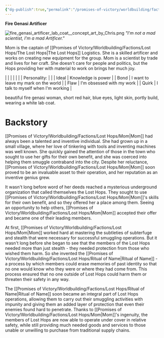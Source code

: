 ```yaml
---
{"dg-publish":true,"permalink":"/promises-of-victory/worldbuilding/factions/lost-hops/mom/","title":"Mom","noteIcon":"NPC","created":"2023-01-25T02:26:54.078+01:00","updated":"2023-03-29T21:30:51.336+02:00"}
---
```


**Fire Genasi Artificer**

![fire_genasi_artificer_lab_coat__concept_art_by_Chris.png](/img/user/resources/Pictures/fire_genasi_artificer_lab_coat__concept_art_by_Chris.png)
_"I'm not a mad scientist, I'm a mad Artificer."_

Mom is the captain of [[Promises of Victory/Worldbuilding/Factions/Lost Hops/The Lost Hops\|The Lost Hops]] Logistics. She is a skilled artificer and works on creating new equipment for the group. Mom is a scientist by trade and lives for her craft. She doesn't care for people and politics, but the Hops providing her with material to work on brings her much joy.

|              |                                      |
|  |  |
| Personality: |                                      |
| Ideal        | Knowledge is power                   |
| Bond         | I want to leave my mark on the world |
| Flaw         | I'm obsessed with my work            |
| Quirk        | I talk to myself when I'm working    |

beautiful fire genasi woman, short red hair, blue eyes, light skin, portly build, wearing a white lab coat.

# Backstory

[[Promises of Victory/Worldbuilding/Factions/Lost Hops/Mom\|Mom]] had always been a talented and inventive individual. She had grown up in a small village, where her love of tinkering with tools and inventing machines was well known. She quickly gained the attention of those in the town who sought to use her gifts for their own benefit, and she was coerced into helping them smuggle contraband into the city. Despite her reluctance, [[Promises of Victory/Worldbuilding/Factions/Lost Hops/Mom\|Mom]] soon proved to be an invaluable asset to their operation, and her reputation as an inventive genius grew.

It wasn't long before word of her deeds reached a mysterious underground organization that called themselves the Lost Hops. They sought to use [[Promises of Victory/Worldbuilding/Factions/Lost Hops/Mom\|Mom]]'s skills for their own benefit, and so they offered her a place among them. Seeing an opportunity to help others, [[Promises of Victory/Worldbuilding/Factions/Lost Hops/Mom\|Mom]] accepted their offer and became one of their leading members.

At first, [[Promises of Victory/Worldbuilding/Factions/Lost Hops/Mom\|Mom]] worked hard at mastering the subtleties of subterfuge and stealth that were necessary for successful smuggling operations. But it wasn't long before she began to see that the members of the Lost Hops needed more than just stealth - they needed protection from those who wished them harm. So she invented the [[Promises of Victory/Worldbuilding/Factions/Lost Hops/Ritual of Name\|Ritual of Name]] - a process by which members could erase memories of past identity so that no one would know who they were or where they had come from. This process ensured that no one outside of Lost Hops could harm them or threaten their safety in any way. 

The [[Promises of Victory/Worldbuilding/Factions/Lost Hops/Ritual of Name\|Ritual of Name]] soon became an integral part of Lost Hops operations, allowing them to carry out their smuggling activities with impunity and giving them an added layer of protection that even their enemies found hard to penetrate. Thanks to [[Promises of Victory/Worldbuilding/Factions/Lost Hops/Mom\|Mom]]'s ingenuity, the members of Lost Hops are now able to operate under cover in relative safety, while still providing much needed goods and services to those unable or unwilling to purchase from traditional supply chains.